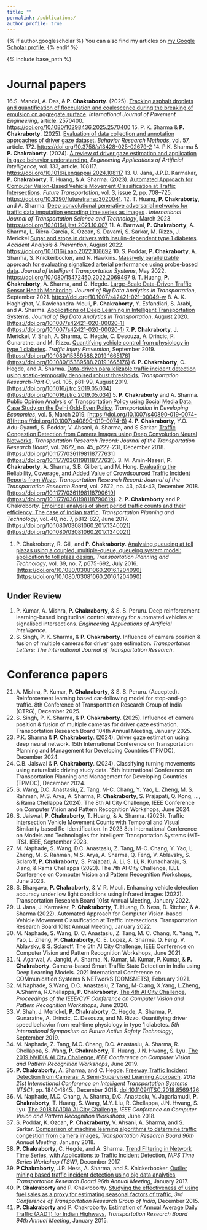 ```yaml
---
title: ""
permalink: /publications/
author_profile: true
---
```


{% if author.googlescholar %}
  You can also find my articles on <u><a href="{{author.googlescholar}}">my Google Scholar profile</a>.</u>
{% endif %}

{% include base_path %}

# Journal papers
16.S. Mandal, A. Das, & **P. Chakraborty**. (2025). <a href="https://doi.org/10.1080/10298436.2025.2570400" target="_blank">Tracking asphalt droplets and quantification of flocculation and coalescence during the breaking of emulsion on aggregate surface<a>. *International Journal of Pavement Engineering*, article. 2570400. <a href="https://doi.org/10.1080/10298436.2025.2570400" target="_blank">https://doi.org/10.1080/10298436.2025.2570400<a>
15. P. K. Sharma & **P. Chakraborty**. (2025). <a href="https://doi.org/10.3758/s13428-025-02679-2" target="_blank">Evaluation of data collection and annotation approaches of driver gaze dataset<a>. *Behavior Research Methods*, vol. 57, article. 172. <a href="https://doi.org/10.3758/s13428-025-02679-2" target="_blank">https://doi.org/10.3758/s13428-025-02679-2<a>
14. P.K. Sharma & **P. Chakraborty**. (2024). <a href="https://doi.org/10.1016/j.engappai.2024.108117" target="_blank">A review of driver gaze estimation and application in gaze behavior understanding.<a> *Engineering Applications of Artificial Intelligence*, vol. 133, article. 108117. <a href="https://doi.org/10.1016/j.engappai.2024.108117" target="_blank">https://doi.org/10.1016/j.engappai.2024.108117<a>
13. U. Jana, J.P.D. Karmakar, **P. Chakraborty**, T. Huang, & A. Sharma. (2023). <a href="https://doi.org/10.3390/futuretransp3020041" target="_blank">Automated Approach for Computer Vision-Based Vehicle Movement Classification at Traffic Intersections<a>. *Future Transportation*, vol. 3, issue 2, pp. 708–725. <a href="https://doi.org/10.3390/futuretransp3020041" target="_blank">https://doi.org/10.3390/futuretransp3020041<a>.
12. T. Huang, **P. Chakraborty**, and A. Sharma. <a href="https://pranamesh.github.io/files/2021_imputation_gan.pdf" target="_blank">Deep convolutional generative adversarial networks for traffic data imputation encoding time series as images</a> . *International Journal of Transportation Science and Technology*, March 2023. <a href="https://doi.org/10.1016/j.ijtst.2021.10.007"> https://doi.org/10.1016/j.ijtst.2021.10.007</a>
11. A. Barnwal, **P. Chakraborty**, A. Sharma, L. Riera-Garcia, K. Ozcan, S. Davami, S. Sarkar, M. Rizzo, J. Merickel <a href="https://pranamesh.github.io/files/2022_diabetes_aap.pdf" target="_blank">Sugar and stops in drivers with insulin-dependent type 1 diabetes</a>. *Accident Analysis & Prevention*, August 2022. <a href="https://doi.org/10.1016/j.aap.2022.106692"> https://doi.org/10.1016/j.aap.2022.106692</a>
10. S. Poddar, **P. Chakraborty**, A. Sharma, S. Knickerbocker, and N. Hawkins. <a href="https://pranamesh.github.io/files/2022_probe_data_jits.pdf" target="_blank">Massively parallelizable approach for evaluating signalized arterial performance using probe-based data</a>. *Journal of Intelligent Transportation Systems*, May 2022. <a href="https://doi.org/10.1080/15472450.2022.2069497"> https://doi.org/10.1080/15472450.2022.2069497</a>
9. T. Huang, **P. Chakraborty**, A. Sharma, and C. Hegde. <a href="https://pranamesh.github.io/files/2021_sensor_health_bdat.pdf" target="_blank">Large-Scale Data-Driven Traffic Sensor Health Monitoring</a>. *Journal of Big Data Analytics in Transportation*, September 2021. <a href="https://doi.org/10.1007/s42421-021-00049-w">https://doi.org/10.1007/s42421-021-00049-w</a>
8. A. K. Haghighat, V. Ravichandra-Mouli, **P. Chakraborty**, Y. Esfandiari, S. Arabi, and A. Sharma. [Applications of Deep Learning in Intelligent Transportation Systems](https://pranamesh.github.io/files/2020-DL-review-paper-BDAT.pdf). *Journal of Big Data Analytics in Transportation*, August 2020. [https://doi.org/10.1007/s42421-020-00020-1](https://doi.org/10.1007/s42421-020-00020-1)
7. **P. Chakraborty**, J. Merickel, V. Shah, A. Sharma, C. Hegde, C. Desouza, A. Drincic, P. Gunaratne, and M. Rizzo. [Quantifying vehicle control from physiology in type 1 diabetes](https://pranamesh.github.io/files/2019-TIP-Diabetes.pdf). *Traffic Injury Prevention*, September 2019. [https://doi.org/10.1080/15389588.2019.1665176](https://doi.org/10.1080/15389588.2019.1665176)
6. **P. Chakraborty**, C. Hegde, and A. Sharma. <a href="https://pranamesh.github.io/files/2019-TRC-Denoising-AID.pdf" target="_blank">Data-driven parallelizable traffic incident detection using spatio-temporally denoised robust thresholds.</a> *Transportation Research-Part C*, vol. 105, p81-99, August 2019. [https://doi.org/10.1016/j.trc.2019.05.034](https://doi.org/10.1016/j.trc.2019.05.034)
5. **P. Chakraborty** and A. Sharma. [Public Opinion Analysis of Transportation Policy using Social Media Data: Case Study on the Delhi Odd-Even Policy](https://pranamesh.github.io/files/2018-TiDE-OddEvenDelhi.pdf), *Transportation in Developing Economies*, vol. 5, March 2019. [https://doi.org/10.1007/s40890-019-0074-8](https://doi.org/10.1007/s40890-019-0074-8)
4. **P. Chakraborty**, Y.O. Adu-Gyamfi, S. Poddar, V. Ahsani, A. Sharma, and S Sarkar. [Traffic Congestion Detection from Camera Images using Deep Convolution Neural Networks](https://pranamesh.github.io/files/2018-TRR-Congestion.pdf). *Transportation Research Record:  Journal of the Transportation Research Board*, vol. 2672, no. 45, p222-231, December 2018. [https://doi.org/10.1177/0361198118777631](https://doi.org/10.1177/0361198118777631).
3. M. Amin-Naseri, **P. Chakraborty**, A. Sharma, S.B. Gilbert, and M. Hong. [Evaluating the Reliability, Coverage, and Added Value of Crowdsourced Traffic Incident Reports from Waze](https://pranamesh.github.io/files/2018-TRR-Waze.pdf). *Transportation Research Record:  Journal of the Transportation Research Board*, vol. 2672, no. 43, p34-43, December 2018. [https://doi.org/10.1177/0361198118790619](https://doi.org/10.1177/0361198118790619).
2. **P. Chakraborty** and P. Chakroborty. [Empirical analysis of short period traffic counts and their efficiency: The case of Indian traffic](https://pranamesh.github.io/files/2017-TPT-AADT.pdf). *Transportation Planning and Technology*,  vol. 40, no. 7, p812-827, June 2017. [https://doi.org/10.1080/03081060.2017.1340021](https://doi.org/10.1080/03081060.2017.1340021)
1. P. Chakroborty, R. Gill, and **P. Chakraborty**. [Analysing queueing at toll plazas using a coupled, multiple-queue, queueing system model: application to toll plaza design](https://pranamesh.github.io/files/2016-TPT-TollPlaza.pdf), *Transportation Planning and Technology*,  vol. 39, no. 7, p675-692, July 2016. [https://doi.org/10.1080/03081060.2016.1204090](https://doi.org/10.1080/03081060.2016.1204090)

## Under Review
1.	P. Kumar, A. Mishra, **P. Chakraborty**, & S. S. Peruru. Deep reinforcement learning-based longitudinal control strategy for automated vehicles at signalised intersections. *Engineering Applications of Artificial Intelligence*.
2.	S. Singh, P. K. Sharma, &  **P. Chakraborty**. Influence of camera position & fusion of multiple cameras for driver gaze estimation. *Transportation Letters: The International Journal of Transportation Research*.



# Conference papers
21.	A. Mishra, P. Kumar, **P. Chakraborty**, & S. S. Peruru. (Accepted). Reinforcement learning based car-following model  for stop-and-go traffic. 8th Conference of Transportation Research Group of India (CTRG),  December 2025.
20.	S. Singh, P. K. Sharma, &  **P. Chakraborty**. (2025). Influence of camera position & fusion of multiple cameras for driver gaze estimation. Transportation Research Board 104th Annual Meeting, January 2025.
19.	P.K. Sharma & **P. Chakraborty**. (2024). Driver gaze estimation using deep neural network. 15th International Conference on Transportation Planning and Management for Developing Countries (TPMDC), December 2024.
18.	C.B. Jaiswal & **P. Chakraborty**. (2024). Classifying turning movements using naturalistic driving study data. 15th International Conference on Transportation Planning and Management for Developing Countries (TPMDC), December 2024.
17.	S. Wang, D.C. Anastasiu, Z. Tang, M-C. Chang, Y. Yao, L. Zheng, M. S. Rahman, M.S. Arya, A. Sharma, **P. Chakraborty**, S. Prajapati, Q. Kong, …, & Rama Chellappa (2024). The 8th AI City Challenge, IEEE Conference on Computer Vision and Pattern Recognition Workshops, June 2024.
16.	S. Jaiswal, **P. Chakraborty**, T. Huang, & A. Sharma. (2023). Traffic Intersection Vehicle Movement Counts with Temporal and Visual Similarity based Re-Identification. In 2023 8th International Conference on Models and Technologies for Intelligent Transportation Systems (MT-ITS). IEEE, September 2023. 
15.	M. Naphade, S. Wang, D.C. Anastasiu, Z. Tang, M-C. Chang, Y. Yao, L. Zheng, M. S. Rahman, M.S. Arya, A. Sharma, Q. Feng, V. Ablavsky, S. Sclaroff, **P. Chakraborty**, S. Prajapati, A. Li, S. Li, K. Kunadharaju, S. Jiang, & Rama Chellappa (2023). The 7th AI City Challenge, IEEE Conference on Computer Vision and Pattern Recognition Workshops, June 2023.
14.	S. Bhargava, **P. Chakraborty**, & V. R. Mouli. Enhancing vehicle detection accuracy under low light conditions using infrared images (2022). Transportation Research Board 101st Annual Meeting, January 2022.
13.	U. Jana, J. Karmakar, **P. Chakraborty**, T. Huang, D. Ness, D. Ritcher, & A. Sharma (2022). Automated Approach for Computer Vision-based Vehicle Movement Classification at Traffic Intersections. Transportation Research Board 101st Annual Meeting, January 2022.
12.	M. Naphade, S. Wang, D. C. Anastasiu, Z. Tang, M. C. Chang, X. Yang, Y. Yao, L. Zheng, **P. Chakraborty**, C. E. Lopez, A. Sharma, Q. Feng, V. Ablavsky, & S. Sclaroff. The 5th AI City Challenge, IEEE Conference on Computer Vision and Pattern Recognition Workshops, June 2021.
11.	N. Agarwal, A. Jangid, A. Sharma, N. Kumar, M. Kumar, P. Kumar, & **P. Chakraborty**. Camera-based Smart Traffic State Detection in India using Deep Learning Models. 2021 International Conference on COMmunication Systems & NETworkS (COMSNETS), February 2021.
10. M.Naphade, S.Wang, D.C. Anastasiu, Z.Tang, M-C.ang, X.Yang, L.Zheng, A.Sharma, R.Chellappa, **P. Chakraborty**. [The 4th AI City Challenge](https://openaccess.thecvf.com/content_CVPRW_2020/papers/w35/Naphade_The_4th_AI_City_Challenge_CVPRW_2020_paper.pdf), *Proceedings of the IEEE/CVF Conference on Computer Vision and Pattern Recognition Workshops*, June 2020.
9. V. Shah, J. Merickel, **P. Chakraborty**, C. Hegde, A. Sharma, P. Gunaratne, A. Drincic, C. Desouza, and M. Rizzo. Quantifying driver speed behavior from real-time physiology in type 1 diabetes. *5th International Symposium on Future Active Safety Technology*, September 2019.
8. M. Naphade, Z. Tang, M.C. Chang, D.C. Anastasiu, A. Sharma, R. Chellappa, S. Wang, **P. Chakraborty**, T. Huang, J.N. Hwang, S. Lyu. [The 2019 NVIDIA AI City Challenge](http://openaccess.thecvf.com/content_CVPRW_2019/papers/AI%20City/Naphade_The_2019_AI_City_Challenge_CVPRW_2019_paper.pdf), *IEEE Conference on Computer Vision and Pattern Recognition Workshops*, June 2019.
7. **P. Chakraborty**, A. Sharma, and C. Hegde. [Freeway Traffic Incident Detection from Cameras: A Semi-Supervised Learning Approach](https://pranamesh.github.io/files/2018-IEEE-ITSC-draft.pdf), *2018 21st International Conference on Intelligent Transportation Systems (ITSC)*, pp. 1840-1845., December 2018. [doi:10.1109/ITSC.2018.8569426](https://ieeexplore.ieee.org/document/8569426) 
6. M. Naphade, M.C. Chang, A. Sharma, D.C. Anastasiu, V. Jagarlamudi, **P. Chakraborty**, T. Huang, S. Wang, M.Y. Liu, R. Chellappa, J.N. Hwang, S. Lyu. [The 2018 NVIDIA AI City Challenge](https://pranamesh.github.io/files/2018-CVPR-AICity-workshop.pdf), *IEEE Conference on Computer Vision and Pattern Recognition Workshops*, June 2018.
5. S. Poddar, K. Ozcan, **P. Chakraborty**, V. Ahsani, A. Sharma, and S. Sarkar. [Comparison of machine learning algorithms to determine traffic congestion from camera images](https://pranamesh.github.io/files/2018-TRB-Congestion-Shallow.pdf), *Transportation Research Board 96th Annual Meeting*, January 2018.
4. **P. Chakraborty**, C. Hegde, and A. Sharma. [Trend Filtering in Network Time Series, with Applications to Traffic Incident Detection](https://pranamesh.github.io/files/2017-NIPS-TSW.pdf), *NIPS Time Series Workshop (TSW)*, December 2017.
3. **P Chakraborty**, J.R. Hess, A. Sharma, and S. Knickerbocker. [Outlier mining based traffic incident detection using big data analytics](https://pranamesh.github.io/files/2017-TRB-Outlier-Mining.pdf), *Transportation Research Board 96th Annual Meeting*, January 2017.
2. **P. Chakraborty** and P. Chakroborty. [Studying the effectiveness of using fuel sales as a proxy for estimating seasonal factors of traffic](https://pranamesh.github.io/files/2015-CTRG-Fuel.pdf), *3rd Conference of Transportation Research Group of India*, December 2015.
1. **P. Chakraborty** and P. Chakroborty. [Estimation of Annual Average Daily Traffic (AADT) for Indian Highways](https://pranamesh.github.io/files/2015-TRB-SPTC.pdf), *Transportation Research Board 94th Annual Meeting*, January 2015.
